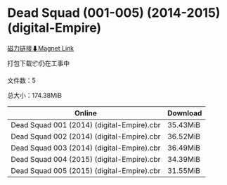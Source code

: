 # Dead Squad (001-005) (2014-2015) (digital-Empire)

[磁力链接⬇Magnet Link](magnet:?xt=urn:btih:192a214e01ac900497bf6643f613a641d789c661&dn=Dead%20Squad%20%28001-005%29%20%282014-2015%29%20%28digital-Empire%29)

打包下载📦仍在工事中

文件数：5

总大小：174.38MiB

Online | Download
--- | ---
Dead Squad 001 (2014) (digital-Empire).cbr | 35.43MiB
Dead Squad 002 (2014) (digital-Empire).cbr | 36.52MiB
Dead Squad 003 (2014) (digital-Empire).cbr | 36.49MiB
Dead Squad 004 (2015) (digital-Empire).cbr | 34.39MiB
Dead Squad 005 (2015) (digital-Empire).cbr | 31.55MiB